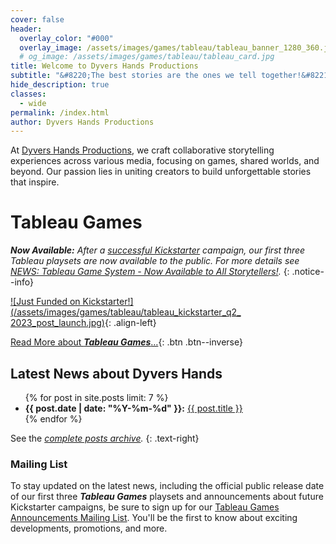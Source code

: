 ```yaml
---
cover: false
header:
  overlay_color: "#000"
  overlay_image: /assets/images/games/tableau/tableau_banner_1280_360.jpg
  # og_image: /assets/images/games/tableau/tableau_card.jpg
title: Welcome to Dyvers Hands Productions
subtitle: "&#8220;The best stories are the ones we tell together!&#8221;"
hide_description: true
classes:
  - wide
permalink: /index.html
author: Dyvers Hands Productions
---
```


At [Dyvers Hands Productions](/About), we craft collaborative storytelling experiences across various media, focusing on games, shared worlds, and beyond. Our passion lies in uniting creators to build unforgettable stories that inspire.

# Tableau Games

_**Now Available:** After a [successful Kickstarter](/news/Tableau-Kickstarter-Success/) campaign, our first three Tableau playsets are now available to the public. For more details see [NEWS: Tableau Game System - Now Available to All Storytellers!](/news/Tableau-Now_Available_to_All/)._
{: .notice--info}

[![Just Funded on Kickstarter!](/assets/images/games/tableau/tableau_kickstarter_q2_ 2023_post_launch.jpg)](/Tableau){: .align-left}

[Read More about ***Tableau Games***…](/Tableau){: .btn .btn--inverse}

## Latest News about Dyvers Hands

<ul>
{% for post in site.posts limit: 7 %}
<li><b>{{ post.date | date: "%Y-%m-%d" }}:</b> <a href="{{ post.url }}">{{ post.title }}</a></li>
{% endfor %}
</ul>

See the _[complete posts archive](/posts/)._ 
{: .text-right}

### Mailing List

To stay updated on the latest news, including the official public release date of our first three ***Tableau Games*** playsets and announcements about future Kickstarter campaigns, be sure to sign up for our [Tableau Games Announcements Mailing List](/Subscrive). You'll be the first to know about exciting developments, promotions, and more.

